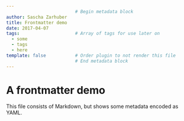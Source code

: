 ```yaml
---
                          # Begin metadata block
author: Sascha Zarhuber
title: Frontmatter demo
date: 2017-04-07
tags:                     # Array of tags for use later on
  - some
  - tags
  - here
template: false           # Order plugin to not render this file
                          # End metadata block
---
```


# A frontmatter demo
This file consists of Markdown, but shows some metadata encoded as YAML.
